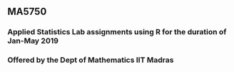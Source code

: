 ## MA5750
### Applied Statistics Lab assignments using R for the duration of Jan-May 2019
### Offered by the Dept of Mathematics IIT Madras
